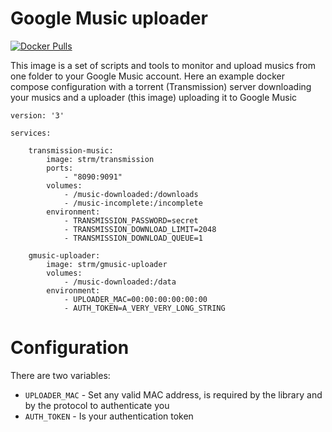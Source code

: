 # Google Music uploader

[![Docker Pulls](https://img.shields.io/docker/pulls/strm/gmusic-uploader.svg?style=plastic)](https://hub.docker.com/r/strm/gmusic-uploader/)

This image is a set of scripts and tools to monitor and upload musics from one folder to your Google Music account. Here an example docker compose configuration with a torrent (Transmission) server downloading your musics and a uploader (this image) uploading it to Google Music

```
version: '3'

services:

    transmission-music:
        image: strm/transmission
		ports:
			- "8090:9091"
        volumes:
            - /music-downloaded:/downloads
            - /music-incomplete:/incomplete
        environment:
            - TRANSMISSION_PASSWORD=secret
            - TRANSMISSION_DOWNLOAD_LIMIT=2048
            - TRANSMISSION_DOWNLOAD_QUEUE=1

	gmusic-uploader:
		image: strm/gmusic-uploader
		volumes:
			- /music-downloaded:/data
		environment:
			- UPLOADER_MAC=00:00:00:00:00:00
			- AUTH_TOKEN=A_VERY_VERY_LONG_STRING
```

# Configuration

There are two variables:

  * `UPLOADER_MAC` - Set any valid MAC address, is required by the library and by the protocol to authenticate you
  * `AUTH_TOKEN` - Is your authentication token
